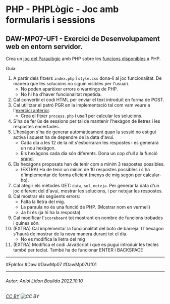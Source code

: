 # PHP - PHPLògic - Joc amb formularis i sessions
## DAW-MP07-UF1 - Exercici de Desenvolupament web en entorn servidor.
Crea un [joc del Paraulògic](https://ca.wikipedia.org/wiki/Paraul%C3%B2gic) amb PHP sobre les [funcions disponibles](https://www.php.net/manual/en/indexes.functions.php) a PHP.

Guia:

1. A partir dels fitxers `index.php` i `style.css` dona-li al joc funcionalitat. De manera que les solucions no siguin visibles per l'usuari.
    + No poden aparèixer errors o warnings de PHP.
    + No hi ha d'haver funcionalitat repetida.
2. Cal convertir el codi HTML per enviar el text introduït en forma de POST.
3. Cal utilitzar el patró PGR en la implementació tal com vam veure a l'[exercici anterior](/activitats/DAW-MP07/DAW-MP07-UF1/php-el-patro-pgr-postredirectget).
    + Crea el fitxer `process.php` i usa'l per calcular les solucions.
4. S'ha de fer ús de sessions per tal de mantenir l'hexàgon de lletres i les respostes encertades.
5. L'hexàgon s'ha de generar automàticament quan la sessió no estigui activa i aquest ha de dependre de la data d'avui. 
    + Cada dia a les 12 de la nit s'esborraran les respostes i es generarà un nou hexàgon.
    + Els hexàgons cada dia són diferents. Dona un cop d'ull a la funció [srand](https://www.php.net/manual/en/function.srand.php).
6. Els hexàgons proposats han de tenir com a mínim 3 respostes possibles.
    + (EXTRA) Ha de tenir un mínim de 10 respostes possibles i s'ha d'implementar de forma eficient (menys de mig segon per calcular-ho).
7. Cal afegir els mètodes GET: `data`, `sol`, `neteja`. Per generar la data d'un joc diferent del d'avui, mostrar les solucions, i per netejar les respostes.
8. Cal mostrar els següents errors:
    + Falta la lletra del mig.
    + La paraula no és una funció de PHP. (Mostrar nom en vermell)
    + Ja hi és (ja hi ha la resposta)
9. Cal modificar l'`scoreboard` tot mostrant en nombre de funcions trobades i quines són.
10. (EXTRA) Cal implementar la funcionalitat del botó de barreja. I l'hexàgon s'haurà de mostrar de la nova manera durant tot el dia.
    + No es modifica la lletra del mig
11. (EXTRA) Modifica el codi JavaScript i que es pugui introduir les tecles també per teclat. També ha de funcionar ENTER i BACKSPACE

---

#FpInfor #Daw #DawMp07 #DawMp07Uf01

---

###### Autor: Aniol Lidon Baulida 2022.10.10
###### [CC BY](https://creativecommons.org/licenses/by/4.0/) ![CC BY](https://licensebuttons.net/l/by/3.0/80x15.png)


